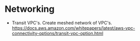 # Networking

- Transit VPC's. Create meshed network of VPC's. https://docs.aws.amazon.com/whitepapers/latest/aws-vpc-connectivity-options/transit-vpc-option.html